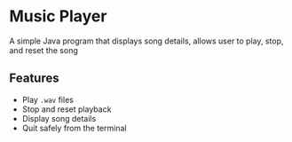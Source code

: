 # Music Player
A simple Java program that displays song details, allows user to play, stop, and reset the song

## Features
- Play `.wav` files
- Stop and reset playback
- Display song details
- Quit safely from the terminal
